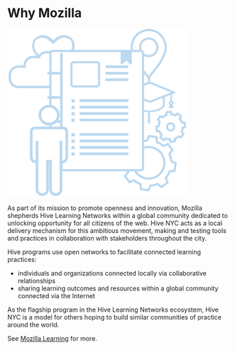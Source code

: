 # Why Mozilla

![Mozilla Learning](../images/about-illustration.svg)

As part of its mission to promote openness and innovation, Mozilla shepherds Hive Learning Networks within a global community dedicated to unlocking opportunity for all citizens of the web. Hive NYC acts as a local delivery mechanism for this ambitious movement, making and testing tools and practices in collaboration with stakeholders throughout the city.

Hive programs use open networks to facilitate connected learning practices:
* individuals and organizations connected locally via collaborative relationships
* sharing learning outcomes and resources within a global community connected via the Internet

As the flagship program in the Hive Learning Networks ecosystem, Hive NYC is a model for others hoping to build similar communities of practice around the world.

See [Mozilla Learning](https://teach.mozilla.org) for more.
